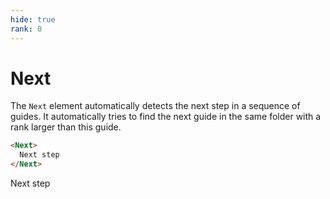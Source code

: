 ```yaml
---
hide: true
rank: 0
---
```


<!-- does not need translation -->

# Next

The `Next` element automatically detects the next step in a sequence of guides.
It automatically tries to find the next guide in the same folder with a rank
larger than this guide.

```html
<Next>
  Next step
</Next>
```

<H>
<Next>
  Next step
</Next>
</H>
